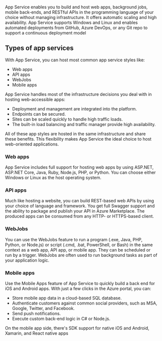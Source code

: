 App Service enables you to build and host web apps, background jobs, mobile back-ends, and RESTful APIs in the programming language of your choice without managing infrastructure. It offers automatic scaling and high availability. App Service supports Windows and Linux and enables automated deployments from GitHub, Azure DevOps, or any Git repo to support a continuous deployment model

## Types of app services

With App Service, you can host most common app service styles like:

-   Web apps
-   API apps
-   WebJobs
-   Mobile apps

App Service handles most of the infrastructure decisions you deal with in hosting web-accessible apps:

-   Deployment and management are integrated into the platform.
-   Endpoints can be secured.
-   Sites can be scaled quickly to handle high traffic loads.
-   The built-in load balancing and traffic manager provide high availability.

All of these app styles are hosted in the same infrastructure and share these benefits. This flexibility makes App Service the ideal choice to host web-oriented applications.

### Web apps

App Service includes full support for hosting web apps by using ASP.NET, ASP.NET Core, Java, Ruby, Node.js, PHP, or Python. You can choose either Windows or Linux as the host operating system.

### API apps

Much like hosting a website, you can build REST-based web APIs by using your choice of language and framework. You get full Swagger support and the ability to package and publish your API in Azure Marketplace. The produced apps can be consumed from any HTTP- or HTTPS-based client.

### WebJobs

You can use the WebJobs feature to run a program (.exe, Java, PHP, Python, or Node.js) or script (.cmd, .bat, PowerShell, or Bash) in the same context as a web app, API app, or mobile app. They can be scheduled or run by a trigger. WebJobs are often used to run background tasks as part of your application logic.

### Mobile apps

Use the Mobile Apps feature of App Service to quickly build a back end for iOS and Android apps. With just a few clicks in the Azure portal, you can:

-   Store mobile app data in a cloud-based SQL database.
-   Authenticate customers against common social providers, such as MSA, Google, Twitter, and Facebook.
-   Send push notifications.
-   Execute custom back-end logic in C# or Node.js.

On the mobile app side, there's SDK support for native iOS and Android, Xamarin, and React native apps